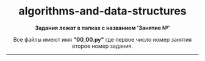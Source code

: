 <h1 align="center"> algorithms-and-data-structures </h1>
<p align="center"> <strong>Задания лежат в папках с названием 'Занятие №'</strong></p>
<p align="center"> Все файлы имеют имя <strong>"00_00.py"</strong> где первое число номер занятия второе номер задания. </p>
<hr>
